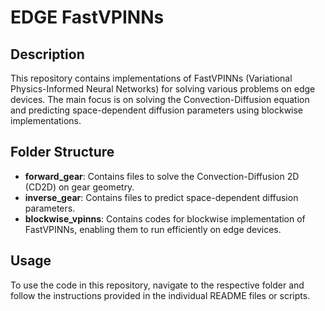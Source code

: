 # EDGE FastVPINNs

## Description
This repository contains implementations of FastVPINNs (Variational Physics-Informed Neural Networks) for solving various problems on edge devices. The main focus is on solving the Convection-Diffusion equation and predicting space-dependent diffusion parameters using blockwise implementations.

## Folder Structure
- **forward_gear**: Contains files to solve the Convection-Diffusion 2D (CD2D) on gear geometry.
- **inverse_gear**: Contains files to predict space-dependent diffusion parameters.
- **blockwise_vpinns**: Contains codes for blockwise implementation of FastVPINNs, enabling them to run efficiently on edge devices.

## Usage
To use the code in this repository, navigate to the respective folder and follow the instructions provided in the individual README files or scripts.

